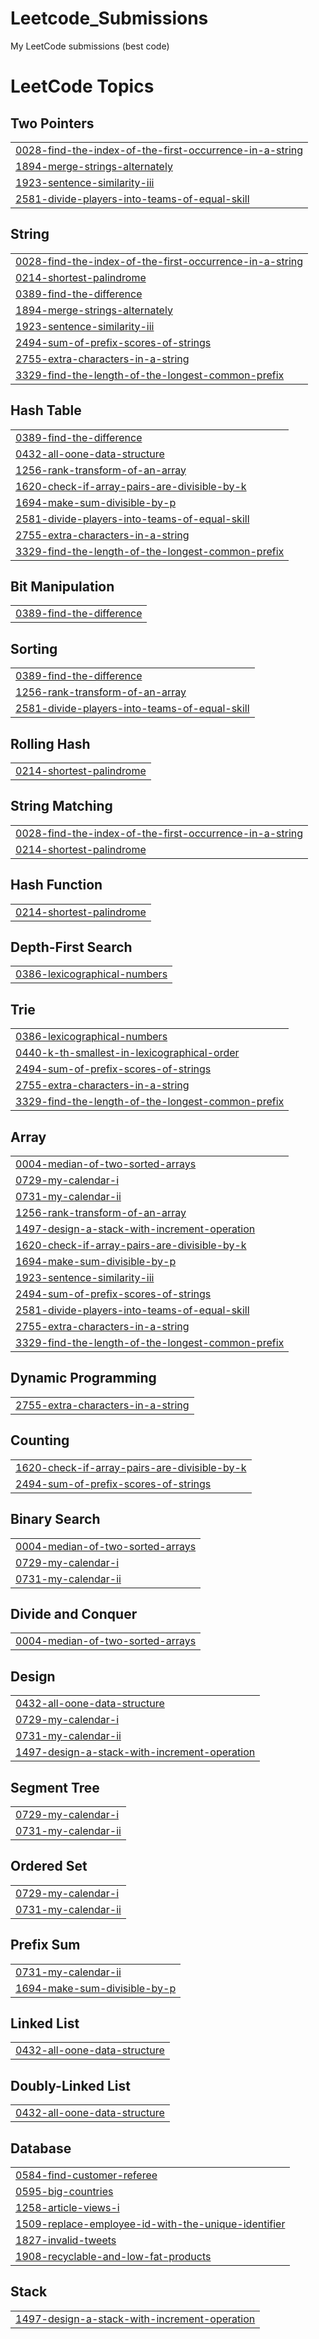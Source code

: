 # Leetcode_Submissions
My LeetCode submissions (best code)

<!---LeetCode Topics Start-->
# LeetCode Topics
## Two Pointers
|  |
| ------- |
| [0028-find-the-index-of-the-first-occurrence-in-a-string](https://github.com/ADITYAVOFFICIAL/Leetcode_Submissions/tree/master/0028-find-the-index-of-the-first-occurrence-in-a-string) |
| [1894-merge-strings-alternately](https://github.com/ADITYAVOFFICIAL/Leetcode_Submissions/tree/master/1894-merge-strings-alternately) |
| [1923-sentence-similarity-iii](https://github.com/ADITYAVOFFICIAL/Leetcode_Submissions/tree/master/1923-sentence-similarity-iii) |
| [2581-divide-players-into-teams-of-equal-skill](https://github.com/ADITYAVOFFICIAL/Leetcode_Submissions/tree/master/2581-divide-players-into-teams-of-equal-skill) |
## String
|  |
| ------- |
| [0028-find-the-index-of-the-first-occurrence-in-a-string](https://github.com/ADITYAVOFFICIAL/Leetcode_Submissions/tree/master/0028-find-the-index-of-the-first-occurrence-in-a-string) |
| [0214-shortest-palindrome](https://github.com/ADITYAVOFFICIAL/Leetcode_Submissions/tree/master/0214-shortest-palindrome) |
| [0389-find-the-difference](https://github.com/ADITYAVOFFICIAL/Leetcode_Submissions/tree/master/0389-find-the-difference) |
| [1894-merge-strings-alternately](https://github.com/ADITYAVOFFICIAL/Leetcode_Submissions/tree/master/1894-merge-strings-alternately) |
| [1923-sentence-similarity-iii](https://github.com/ADITYAVOFFICIAL/Leetcode_Submissions/tree/master/1923-sentence-similarity-iii) |
| [2494-sum-of-prefix-scores-of-strings](https://github.com/ADITYAVOFFICIAL/Leetcode_Submissions/tree/master/2494-sum-of-prefix-scores-of-strings) |
| [2755-extra-characters-in-a-string](https://github.com/ADITYAVOFFICIAL/Leetcode_Submissions/tree/master/2755-extra-characters-in-a-string) |
| [3329-find-the-length-of-the-longest-common-prefix](https://github.com/ADITYAVOFFICIAL/Leetcode_Submissions/tree/master/3329-find-the-length-of-the-longest-common-prefix) |
## Hash Table
|  |
| ------- |
| [0389-find-the-difference](https://github.com/ADITYAVOFFICIAL/Leetcode_Submissions/tree/master/0389-find-the-difference) |
| [0432-all-oone-data-structure](https://github.com/ADITYAVOFFICIAL/Leetcode_Submissions/tree/master/0432-all-oone-data-structure) |
| [1256-rank-transform-of-an-array](https://github.com/ADITYAVOFFICIAL/Leetcode_Submissions/tree/master/1256-rank-transform-of-an-array) |
| [1620-check-if-array-pairs-are-divisible-by-k](https://github.com/ADITYAVOFFICIAL/Leetcode_Submissions/tree/master/1620-check-if-array-pairs-are-divisible-by-k) |
| [1694-make-sum-divisible-by-p](https://github.com/ADITYAVOFFICIAL/Leetcode_Submissions/tree/master/1694-make-sum-divisible-by-p) |
| [2581-divide-players-into-teams-of-equal-skill](https://github.com/ADITYAVOFFICIAL/Leetcode_Submissions/tree/master/2581-divide-players-into-teams-of-equal-skill) |
| [2755-extra-characters-in-a-string](https://github.com/ADITYAVOFFICIAL/Leetcode_Submissions/tree/master/2755-extra-characters-in-a-string) |
| [3329-find-the-length-of-the-longest-common-prefix](https://github.com/ADITYAVOFFICIAL/Leetcode_Submissions/tree/master/3329-find-the-length-of-the-longest-common-prefix) |
## Bit Manipulation
|  |
| ------- |
| [0389-find-the-difference](https://github.com/ADITYAVOFFICIAL/Leetcode_Submissions/tree/master/0389-find-the-difference) |
## Sorting
|  |
| ------- |
| [0389-find-the-difference](https://github.com/ADITYAVOFFICIAL/Leetcode_Submissions/tree/master/0389-find-the-difference) |
| [1256-rank-transform-of-an-array](https://github.com/ADITYAVOFFICIAL/Leetcode_Submissions/tree/master/1256-rank-transform-of-an-array) |
| [2581-divide-players-into-teams-of-equal-skill](https://github.com/ADITYAVOFFICIAL/Leetcode_Submissions/tree/master/2581-divide-players-into-teams-of-equal-skill) |
## Rolling Hash
|  |
| ------- |
| [0214-shortest-palindrome](https://github.com/ADITYAVOFFICIAL/Leetcode_Submissions/tree/master/0214-shortest-palindrome) |
## String Matching
|  |
| ------- |
| [0028-find-the-index-of-the-first-occurrence-in-a-string](https://github.com/ADITYAVOFFICIAL/Leetcode_Submissions/tree/master/0028-find-the-index-of-the-first-occurrence-in-a-string) |
| [0214-shortest-palindrome](https://github.com/ADITYAVOFFICIAL/Leetcode_Submissions/tree/master/0214-shortest-palindrome) |
## Hash Function
|  |
| ------- |
| [0214-shortest-palindrome](https://github.com/ADITYAVOFFICIAL/Leetcode_Submissions/tree/master/0214-shortest-palindrome) |
## Depth-First Search
|  |
| ------- |
| [0386-lexicographical-numbers](https://github.com/ADITYAVOFFICIAL/Leetcode_Submissions/tree/master/0386-lexicographical-numbers) |
## Trie
|  |
| ------- |
| [0386-lexicographical-numbers](https://github.com/ADITYAVOFFICIAL/Leetcode_Submissions/tree/master/0386-lexicographical-numbers) |
| [0440-k-th-smallest-in-lexicographical-order](https://github.com/ADITYAVOFFICIAL/Leetcode_Submissions/tree/master/0440-k-th-smallest-in-lexicographical-order) |
| [2494-sum-of-prefix-scores-of-strings](https://github.com/ADITYAVOFFICIAL/Leetcode_Submissions/tree/master/2494-sum-of-prefix-scores-of-strings) |
| [2755-extra-characters-in-a-string](https://github.com/ADITYAVOFFICIAL/Leetcode_Submissions/tree/master/2755-extra-characters-in-a-string) |
| [3329-find-the-length-of-the-longest-common-prefix](https://github.com/ADITYAVOFFICIAL/Leetcode_Submissions/tree/master/3329-find-the-length-of-the-longest-common-prefix) |
## Array
|  |
| ------- |
| [0004-median-of-two-sorted-arrays](https://github.com/ADITYAVOFFICIAL/Leetcode_Submissions/tree/master/0004-median-of-two-sorted-arrays) |
| [0729-my-calendar-i](https://github.com/ADITYAVOFFICIAL/Leetcode_Submissions/tree/master/0729-my-calendar-i) |
| [0731-my-calendar-ii](https://github.com/ADITYAVOFFICIAL/Leetcode_Submissions/tree/master/0731-my-calendar-ii) |
| [1256-rank-transform-of-an-array](https://github.com/ADITYAVOFFICIAL/Leetcode_Submissions/tree/master/1256-rank-transform-of-an-array) |
| [1497-design-a-stack-with-increment-operation](https://github.com/ADITYAVOFFICIAL/Leetcode_Submissions/tree/master/1497-design-a-stack-with-increment-operation) |
| [1620-check-if-array-pairs-are-divisible-by-k](https://github.com/ADITYAVOFFICIAL/Leetcode_Submissions/tree/master/1620-check-if-array-pairs-are-divisible-by-k) |
| [1694-make-sum-divisible-by-p](https://github.com/ADITYAVOFFICIAL/Leetcode_Submissions/tree/master/1694-make-sum-divisible-by-p) |
| [1923-sentence-similarity-iii](https://github.com/ADITYAVOFFICIAL/Leetcode_Submissions/tree/master/1923-sentence-similarity-iii) |
| [2494-sum-of-prefix-scores-of-strings](https://github.com/ADITYAVOFFICIAL/Leetcode_Submissions/tree/master/2494-sum-of-prefix-scores-of-strings) |
| [2581-divide-players-into-teams-of-equal-skill](https://github.com/ADITYAVOFFICIAL/Leetcode_Submissions/tree/master/2581-divide-players-into-teams-of-equal-skill) |
| [2755-extra-characters-in-a-string](https://github.com/ADITYAVOFFICIAL/Leetcode_Submissions/tree/master/2755-extra-characters-in-a-string) |
| [3329-find-the-length-of-the-longest-common-prefix](https://github.com/ADITYAVOFFICIAL/Leetcode_Submissions/tree/master/3329-find-the-length-of-the-longest-common-prefix) |
## Dynamic Programming
|  |
| ------- |
| [2755-extra-characters-in-a-string](https://github.com/ADITYAVOFFICIAL/Leetcode_Submissions/tree/master/2755-extra-characters-in-a-string) |
## Counting
|  |
| ------- |
| [1620-check-if-array-pairs-are-divisible-by-k](https://github.com/ADITYAVOFFICIAL/Leetcode_Submissions/tree/master/1620-check-if-array-pairs-are-divisible-by-k) |
| [2494-sum-of-prefix-scores-of-strings](https://github.com/ADITYAVOFFICIAL/Leetcode_Submissions/tree/master/2494-sum-of-prefix-scores-of-strings) |
## Binary Search
|  |
| ------- |
| [0004-median-of-two-sorted-arrays](https://github.com/ADITYAVOFFICIAL/Leetcode_Submissions/tree/master/0004-median-of-two-sorted-arrays) |
| [0729-my-calendar-i](https://github.com/ADITYAVOFFICIAL/Leetcode_Submissions/tree/master/0729-my-calendar-i) |
| [0731-my-calendar-ii](https://github.com/ADITYAVOFFICIAL/Leetcode_Submissions/tree/master/0731-my-calendar-ii) |
## Divide and Conquer
|  |
| ------- |
| [0004-median-of-two-sorted-arrays](https://github.com/ADITYAVOFFICIAL/Leetcode_Submissions/tree/master/0004-median-of-two-sorted-arrays) |
## Design
|  |
| ------- |
| [0432-all-oone-data-structure](https://github.com/ADITYAVOFFICIAL/Leetcode_Submissions/tree/master/0432-all-oone-data-structure) |
| [0729-my-calendar-i](https://github.com/ADITYAVOFFICIAL/Leetcode_Submissions/tree/master/0729-my-calendar-i) |
| [0731-my-calendar-ii](https://github.com/ADITYAVOFFICIAL/Leetcode_Submissions/tree/master/0731-my-calendar-ii) |
| [1497-design-a-stack-with-increment-operation](https://github.com/ADITYAVOFFICIAL/Leetcode_Submissions/tree/master/1497-design-a-stack-with-increment-operation) |
## Segment Tree
|  |
| ------- |
| [0729-my-calendar-i](https://github.com/ADITYAVOFFICIAL/Leetcode_Submissions/tree/master/0729-my-calendar-i) |
| [0731-my-calendar-ii](https://github.com/ADITYAVOFFICIAL/Leetcode_Submissions/tree/master/0731-my-calendar-ii) |
## Ordered Set
|  |
| ------- |
| [0729-my-calendar-i](https://github.com/ADITYAVOFFICIAL/Leetcode_Submissions/tree/master/0729-my-calendar-i) |
| [0731-my-calendar-ii](https://github.com/ADITYAVOFFICIAL/Leetcode_Submissions/tree/master/0731-my-calendar-ii) |
## Prefix Sum
|  |
| ------- |
| [0731-my-calendar-ii](https://github.com/ADITYAVOFFICIAL/Leetcode_Submissions/tree/master/0731-my-calendar-ii) |
| [1694-make-sum-divisible-by-p](https://github.com/ADITYAVOFFICIAL/Leetcode_Submissions/tree/master/1694-make-sum-divisible-by-p) |
## Linked List
|  |
| ------- |
| [0432-all-oone-data-structure](https://github.com/ADITYAVOFFICIAL/Leetcode_Submissions/tree/master/0432-all-oone-data-structure) |
## Doubly-Linked List
|  |
| ------- |
| [0432-all-oone-data-structure](https://github.com/ADITYAVOFFICIAL/Leetcode_Submissions/tree/master/0432-all-oone-data-structure) |
## Database
|  |
| ------- |
| [0584-find-customer-referee](https://github.com/ADITYAVOFFICIAL/Leetcode_Submissions/tree/master/0584-find-customer-referee) |
| [0595-big-countries](https://github.com/ADITYAVOFFICIAL/Leetcode_Submissions/tree/master/0595-big-countries) |
| [1258-article-views-i](https://github.com/ADITYAVOFFICIAL/Leetcode_Submissions/tree/master/1258-article-views-i) |
| [1509-replace-employee-id-with-the-unique-identifier](https://github.com/ADITYAVOFFICIAL/Leetcode_Submissions/tree/master/1509-replace-employee-id-with-the-unique-identifier) |
| [1827-invalid-tweets](https://github.com/ADITYAVOFFICIAL/Leetcode_Submissions/tree/master/1827-invalid-tweets) |
| [1908-recyclable-and-low-fat-products](https://github.com/ADITYAVOFFICIAL/Leetcode_Submissions/tree/master/1908-recyclable-and-low-fat-products) |
## Stack
|  |
| ------- |
| [1497-design-a-stack-with-increment-operation](https://github.com/ADITYAVOFFICIAL/Leetcode_Submissions/tree/master/1497-design-a-stack-with-increment-operation) |
<!---LeetCode Topics End-->
